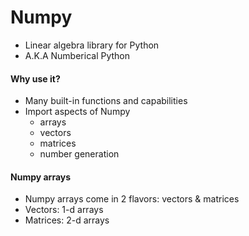 # Numpy

- Linear algebra library for Python
- A.K.A Numberical Python

#### Why use it?

- Many built-in functions and capabilities
- Import aspects of Numpy
  - arrays
  - vectors
  - matrices
  - number generation

#### Numpy arrays

- Numpy arrays come in 2 flavors: vectors & matrices
- Vectors: 1-d arrays
- Matrices: 2-d arrays

